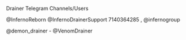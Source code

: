 Drainer Telegram Channels/Users

@InfernoReborn
@InfernoDrainerSupport 7140364285 , @infernogroup

@demon_drainer - @VenomDrainer